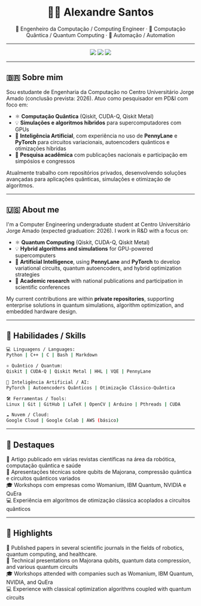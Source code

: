 
<h1 align="center">👨‍💻 Alexandre Santos</h1>
<p align="center">🚀 Engenheiro da Computação / Computing Engineer · 🧠 Computação Quântica / Quantum Computing · 🦾 Automação / Automation</p>

---

<p align="center">
  <a href="mailto:alexandreoliversan1@gmail.com"><img src="https://img.shields.io/badge/Email-D14836?style=for-the-badge&logo=gmail&logoColor=white"/></a>
  <a href="https://www.linkedin.com/in/alexandre-oliveira-a529a1241"><img src="https://img.shields.io/badge/LinkedIn-0A66C2?style=for-the-badge&logo=linkedin&logoColor=white"/></a>
  <a href="https://github.com/alexandreoliversan"><img src="https://img.shields.io/badge/GitHub-171515?style=for-the-badge&logo=github&logoColor=white"/></a>
</p>

---

## 🇧🇷 Sobre mim

Sou estudante de Engenharia da Computação no Centro Universitário Jorge Amado (conclusão prevista: 2026). Atuo como pesquisador em PD&I com foco em:

- ⚛️ **Computação Quântica** (Qiskit, CUDA-Q, Qiskit Metal)
- 💡 **Simulações e algoritmos híbridos** para supercomputadores com GPUs
- 🧠 **Inteligência Artificial**, com experiência no uso de **PennyLane** e **PyTorch** para circuitos variacionais, autoencoders quânticos e otimizações híbridas
- 🔬 **Pesquisa acadêmica** com publicações nacionais e participação em simpósios e congressos

Atualmente trabalho com repositórios privados, desenvolvendo soluções avançadas para aplicações quânticas, simulações e otimização de algoritmos.

---

## 🇺🇸 About me

I'm a Computer Engineering undergraduate student at Centro Universitário Jorge Amado (expected graduation: 2026). I work in R&D with a focus on:

- ⚛️ **Quantum Computing** (Qiskit, CUDA-Q, Qiskit Metal)
- 💡 **Hybrid algorithms and simulations** for GPU-powered supercomputers
- 🧠 **Artificial Intelligence**, using **PennyLane** and **PyTorch** to develop variational circuits, quantum autoencoders, and hybrid optimization strategies
- 🔬 **Academic research** with national publications and participation in scientific conferences

My current contributions are within **private repositories**, supporting enterprise solutions in quantum simulations, algorithm optimization, and embedded hardware design.

---

## 💼 Habilidades / Skills

```bash
💻 Linguagens / Languages:
Python | C++ | C | Bash | Markdown

⚛️ Quântico / Quantum:
Qiskit | CUDA-Q | Qiskit Metal | HHL | VQE | PennyLane

🤖 Inteligência Artificial / AI:
PyTorch | Autoencoders Quânticos | Otimização Clássico-Quântica

🛠️ Ferramentas / Tools:
Linux | Git | GitHub | LaTeX | OpenCV | Arduino | Pthreads | CUDA

☁️ Nuvem / Cloud:
Google Cloud | Google Colab | AWS (básico)
```

---

## 🧪 Destaques

📝 Artigo publicado em várias revistas científicas na área da robótica, computação quântica e saúde  
🧠 Apresentações técnicas sobre qubits de Majorana, compressão quântica e circuitos quânticos variados  
🎓 Workshops com empresas como Womanium, IBM Quantum, NVIDIA e QuEra  
💻 Experiência em algoritmos de otimização clássica acoplados a circuitos quânticos  

---

## 🧪 Highlights

📝 Published papers in several scientific journals in the fields of robotics, quantum computing, and healthcare.  
🧠 Technical presentations on Majorana qubits, quantum data compression, and various quantum circuits  
🎓 Workshops attended with companies such as Womanium, IBM Quantum, NVIDIA, and QuEra  
💻 Experience with classical optimization algorithms coupled with quantum circuits  
